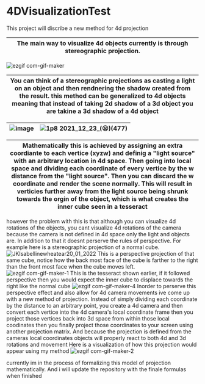 # 4DVisualizationTest
This project will discribe a new method for 4d projection

|The main way to visualize 4d objects currently is through stereographic projection.| 
|---|
![ezgif com-gif-maker](https://user-images.githubusercontent.com/89361982/139005135-2bb1e8b6-7517-4c36-87f6-61439cf98b9a.gif)

|You can think of a stereographic projections as casting a light on an object and then rendnering the shadow created from the result. this method can be generalized to 4d objects meaning that instead of taking 2d shadow of a 3d object you are takine a 3d shadow of a 4d object |
|---|

|![image](https://user-images.githubusercontent.com/89361982/147189608-e3ef338c-004e-4880-b800-cf42340b30d8.png)|![1p8 2021_12_23_(😦)(477)](https://user-images.githubusercontent.com/89361982/147190919-2c27579d-d29b-4b72-bc1c-fedfd3015c9c.png)|
|---|---|

|Mathematically this is achieved by assigning an extra coordiante to each vertice (xyzw) and definig a "light source" with an arbitrary location in 4d space. Then going into local space and dividing each coordinate of every vertice by the w distance from the "light source".  Then you can discard the w coordinate and render the scene normally. This will result in verticies further away from the light source being shrunk towards the orgin of the object, which is what creates the inner cube seen in a tesseract|
|---|
however the problem with this is that although you can visualize 4d rotations of the objects, you cant visualize 4d rotations of the camera because the camera is not defined in 4d space only the light and objects are.
In addition to that it doesnt perserve the rules of perspective. For example here is a stereographic projection of a normal cube.
![JKIsabellinewheatear20_01_2022](https://user-images.githubusercontent.com/89361982/150290413-5ab6dd46-feab-455a-8a00-178f1476cbbf.gif)
This is a perspective projection of that same cube, notice how the back most face of the cube is farther to the right than the front most face when the cube moves left.
![ezgif com-gif-maker-1](https://user-images.githubusercontent.com/89361982/139005143-31a2f04d-13e6-4420-839f-df152ec4d74f.gif)
This is the tesseract shown earlier, if it followed perspective then you would expect the inner cube to displace towards the right like the normal cube
![ezgif com-gif-maker-4](https://user-images.githubusercontent.com/89361982/139004725-e4ff6b14-746a-4a1a-9a19-24a3060e2921.gif)
Inorder to perserve this perspective effect and also allow for 4d camera movements ive come up with a new method of projection. Instead of simply dividing each coordinate by the distance to an arbitrary point, you create a 4d camera and then convert each vertice into the 4d camera's local coordinate frame then you project those vertices back into 3d space from within those local coodinates then you finally project those coordinates to your screen using another projection matrix. And because the projection is defined from the cameras local coordinates objects will properly react to both 4d and 3d rotations and movement
Here is a visualization of how this projection would appear using my method
![ezgif com-gif-maker-2](https://user-images.githubusercontent.com/89361982/139004896-db6e215a-4a9e-4301-8295-21a8de6d9f57.gif)

currently im in the process of formalizing this model of projection mathematically. And i will update the repository with the finale formulas when finished

  

